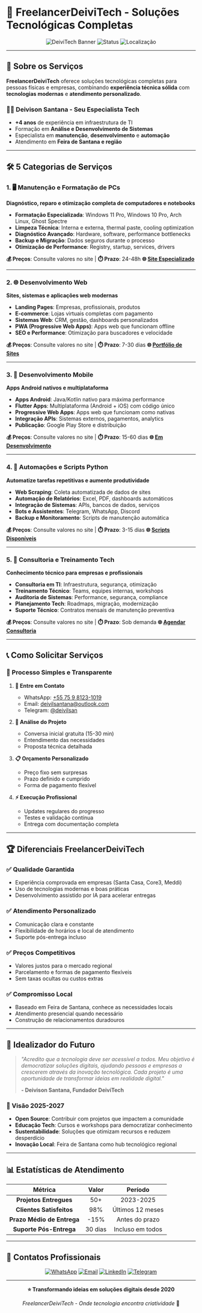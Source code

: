 # 💼 FreelancerDeiviTech - Soluções Tecnológicas Completas

<div align="center">

![DeiviTech Banner](https://img.shields.io/badge/DeiviTech-Freelancer-2563EB?style=for-the-badge&logo=rocket&logoColor=white)
![Status](https://img.shields.io/badge/Status-Ativo-00C851?style=for-the-badge)
![Localização](https://img.shields.io/badge/Localização-Feira_de_Santana_BA-FF6B6B?style=for-the-badge&logo=map-pin&logoColor=white)

</div>

---

## 🚀 Sobre os Serviços

**FreelancerDeiviTech** oferece soluções tecnológicas completas para pessoas físicas e empresas, combinando **experiência técnica sólida** com **tecnologias modernas** e **atendimento personalizado**.

### 👨‍💻 **Deivison Santana - Seu Especialista Tech**
- **+4 anos** de experiência em infraestrutura de TI
- Formação em **Análise e Desenvolvimento de Sistemas**
- Especialista em **manutenção**, **desenvolvimento** e **automação**
- Atendimento em **Feira de Santana e região**

---

## 🛠️ **5 Categorias de Serviços**

### **1. 🖥️ Manutenção e Formatação de PCs**
**Diagnóstico, reparo e otimização completa de computadores e notebooks**

- **Formatação Especializada**: Windows 11 Pro, Windows 10 Pro, Arch Linux, Ghost Spectre
- **Limpeza Técnica**: Interna e externa, thermal paste, cooling optimization
- **Diagnóstico Avançado**: Hardware, software, performance bottlenecks
- **Backup e Migração**: Dados seguros durante o processo
- **Otimização de Performance**: Registry, startup, services, drivers

**💰 Preços**: Consulte valores no site | **⏱️ Prazo**: 24-48h
**🌐 [Site Especializado](https://deivisan.github.io/DeiviTech-Formatacao/)**

---

### **2. 🌐 Desenvolvimento Web**
**Sites, sistemas e aplicações web modernas**

- **Landing Pages**: Empresas, profissionais, produtos
- **E-commerce**: Lojas virtuais completas com pagamento
- **Sistemas Web**: CRM, gestão, dashboards personalizados
- **PWA (Progressive Web Apps)**: Apps web que funcionam offline
- **SEO e Performance**: Otimização para buscadores e velocidade

**💰 Preços**: Consulte valores no site | **⏱️ Prazo**: 7-30 dias
**🌐 [Portfólio de Sites](https://deivisan.github.io/DeiviTech-WebDev/)**

---

### **3. 📱 Desenvolvimento Mobile**
**Apps Android nativos e multiplataforma**

- **Apps Android**: Java/Kotlin nativo para máxima performance
- **Flutter Apps**: Multiplataforma (Android + iOS) com código único
- **Progressive Web Apps**: Apps web que funcionam como nativas
- **Integração APIs**: Sistemas externos, pagamentos, analytics
- **Publicação**: Google Play Store e distribuição

**💰 Preços**: Consulte valores no site | **⏱️ Prazo**: 15-60 dias
**🌐 [Em Desenvolvimento](https://github.com/deivisan/DeiviTech-MobileDev)**

---

### **4. 🤖 Automações e Scripts Python**
**Automatize tarefas repetitivas e aumente produtividade**

- **Web Scraping**: Coleta automatizada de dados de sites
- **Automação de Relatórios**: Excel, PDF, dashboards automáticos
- **Integração de Sistemas**: APIs, bancos de dados, serviços
- **Bots e Assistentes**: Telegram, WhatsApp, Discord
- **Backup e Monitoramento**: Scripts de manutenção automática

**💰 Preços**: Consulte valores no site | **⏱️ Prazo**: 3-15 dias
**🌐 [Scripts Disponíveis](https://deivisan.github.io/DeiviTech-Automacao/)**

---

### **5. 🎯 Consultoria e Treinamento Tech**
**Conhecimento técnico para empresas e profissionais**

- **Consultoria em TI**: Infraestrutura, segurança, otimização
- **Treinamento Técnico**: Teams, equipes internas, workshops
- **Auditoria de Sistemas**: Performance, segurança, compliance
- **Planejamento Tech**: Roadmaps, migração, modernização
- **Suporte Técnico**: Contratos mensais de manutenção preventiva

**💰 Preços**: Consulte valores no site | **⏱️ Prazo**: Sob demanda
**🌐 [Agendar Consultoria](https://deivisan.github.io/DeiviTech-Consultoria/)**

---

## 📞 **Como Solicitar Serviços**

### **🚀 Processo Simples e Transparente**

1. **📱 Entre em Contato**
   - WhatsApp: [+55 75 9 8123-1019](https://wa.me/5575981231019?text=Olá!%20Gostaria%20de%20solicitar%20um%20orçamento%20FreelancerDeiviTech.)
   - Email: deivilsantana@outlook.com
   - Telegram: [@deivilsan](https://t.me/deivilsan)

2. **💬 Análise do Projeto**
   - Conversa inicial gratuita (15-30 min)
   - Entendimento das necessidades
   - Proposta técnica detalhada

3. **📋 Orçamento Personalizado**
   - Preço fixo sem surpresas
   - Prazo definido e cumprido
   - Forma de pagamento flexível

4. **⚡ Execução Profissional**
   - Updates regulares do progresso
   - Testes e validação contínua
   - Entrega com documentação completa

---

## 🏆 **Diferenciais FreelancerDeiviTech**

### **✅ Qualidade Garantida**
- Experiência comprovada em empresas (Santa Casa, Core3, Meddi)
- Uso de tecnologias modernas e boas práticas
- Desenvolvimento assistido por IA para acelerar entregas

### **✅ Atendimento Personalizado**
- Comunicação clara e constante
- Flexibilidade de horários e local de atendimento
- Suporte pós-entrega incluso

### **✅ Preços Competitivos**
- Valores justos para o mercado regional
- Parcelamento e formas de pagamento flexíveis
- Sem taxas ocultas ou custos extras

### **✅ Compromisso Local**
- Baseado em Feira de Santana, conhece as necessidades locais
- Atendimento presencial quando necessário
- Construção de relacionamentos duradouros

---

## 🌟 **Idealizador do Futuro**

> *"Acredito que a tecnologia deve ser acessível a todos. Meu objetivo é democratizar soluções digitais, ajudando pessoas e empresas a crescerem através da inovação tecnológica. Cada projeto é uma oportunidade de transformar ideias em realidade digital."*
>
> **- Deivison Santana, Fundador DeiviTech**

### **🎯 Visão 2025-2027**
- **Open Source**: Contribuir com projetos que impactem a comunidade
- **Educação Tech**: Cursos e workshops para democratizar conhecimento
- **Sustentabilidade**: Soluções que otimizam recursos e reduzem desperdício
- **Inovação Local**: Feira de Santana como hub tecnológico regional

---

## 📊 **Estatísticas de Atendimento**

<div align="center">

|        **Métrica**         | **Valor** |   **Período**    |
| :------------------------: | :-------: | :--------------: |
|   **Projetos Entregues**   |    50+    |    2023-2025     |
|  **Clientes Satisfeitos**  |    98%    | Últimos 12 meses |
| **Prazo Médio de Entrega** |   -15%    |  Antes do prazo  |
|  **Suporte Pós-Entrega**   |  30 dias  | Incluso em todos |

</div>

---

## 🤝 **Contatos Profissionais**

<div align="center">

[![WhatsApp](https://img.shields.io/badge/WhatsApp-25D366?style=for-the-badge&logo=whatsapp&logoColor=white)](https://wa.me/5575981231019?text=Olá!%20Gostaria%20de%20solicitar%20um%20orçamento%20FreelancerDeiviTech.)
[![Email](https://img.shields.io/badge/Email-D14836?style=for-the-badge&logo=gmail&logoColor=white)](mailto:deivilsantana@outlook.com)
[![LinkedIn](https://img.shields.io/badge/LinkedIn-0077B5?style=for-the-badge&logo=linkedin&logoColor=white)](https://linkedin.com/in/deivison-santana)
[![Telegram](https://img.shields.io/badge/Telegram-26A5E4?style=for-the-badge&logo=telegram&logoColor=white)](https://t.me/deivilsan)

</div>

---

<div align="center">

**⭐ Transformando ideias em soluções digitais desde 2020**

*FreelancerDeiviTech - Onde tecnologia encontra criatividade* 🚀

</div>
